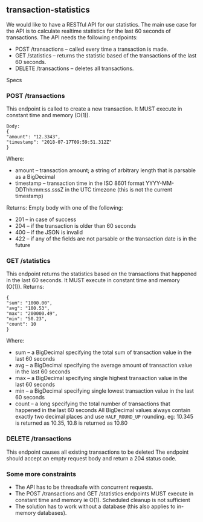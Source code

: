 ## transaction-statistics
We would like to have a RESTful API for our statistics. The main use case for the
API is to calculate realtime statistics for the last 60 seconds of transactions.
The API needs the following endpoints:
- POST /transactions – called every time a transaction is made.
- GET /statistics – returns the statistic based of the transactions of the last 60
seconds.
- DELETE /transactions – deletes all transactions.

Specs

### POST /transactions
This endpoint is called to create a new transaction. It MUST execute in constant time
and memory (O(1)).
```
Body:
{
"amount": "12.3343",
"timestamp": "2018-07-17T09:59:51.312Z"
}
```
Where:
- amount – transaction amount; a string of arbitrary length that is parsable as a
BigDecimal
- timestamp – transaction time in the ISO 8601 format
YYYY-MM-DDThh:mm:ss.sssZ in the UTC timezone (this is not the current
timestamp)

Returns: Empty body with one of the following:
- 201 – in case of success
- 204 – if the transaction is older than 60 seconds
- 400 – if the JSON is invalid
- 422 – if any of the fields are not parsable or the transaction date is in the
future

### GET /statistics

This endpoint returns the statistics based on the transactions that happened in the
last 60 seconds. It MUST execute in constant time and memory (O(1)).
Returns:
```
{
"sum": "1000.00",
"avg": "100.53",
"max": "200000.49",
"min": "50.23",
"count": 10
}
```
Where:
- sum – a BigDecimal specifying the total sum of transaction value in the last 60
seconds
- avg – a BigDecimal specifying the average amount of transaction value in the
last 60 seconds
- max – a BigDecimal specifying single highest transaction value in the last 60
seconds
- min – a BigDecimal specifying single lowest transaction value in the last 60
seconds
- count – a long specifying the total number of transactions that happened in
the last 60 seconds
All BigDecimal values always contain exactly two decimal places and use
`HALF_ROUND_UP` rounding. eg: 10.345 is returned as 10.35, 10.8 is returned as
10.80

### DELETE /transactions
This endpoint causes all existing transactions to be deleted
The endpoint should accept an empty request body and return a 204 status code.

### Some more constraints
- The API has to be threadsafe with concurrent requests.
- The POST /transactions and GET /statistics endpoints MUST execute in
constant time and memory ie O(1). Scheduled cleanup is not sufficient
- The solution has to work without a database (this also applies to in-memory
databases).
